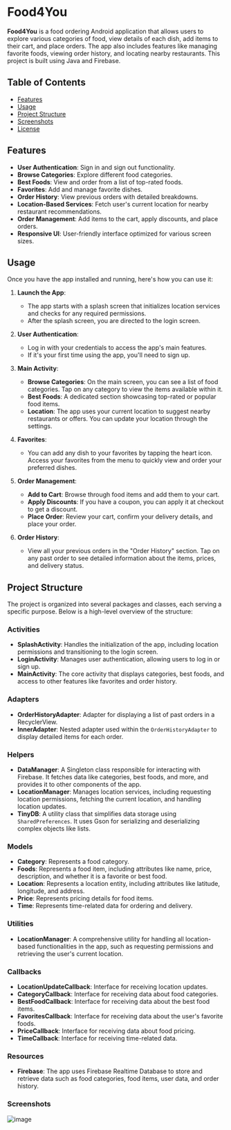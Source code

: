 # Food4You

**Food4You** is a food ordering Android application that allows users to explore various categories of food, view details of each dish, add items to their cart, and place orders. The app also includes features like managing favorite foods, viewing order history, and locating nearby restaurants. This project is built using Java and Firebase.

## Table of Contents

- [Features](#features)
- [Usage](#usage)
- [Project Structure](#project-structure)
- [Screenshots](#screenshots)
- [License](#license)

## Features

- **User Authentication**: Sign in and sign out functionality.
- **Browse Categories**: Explore different food categories.
- **Best Foods**: View and order from a list of top-rated foods.
- **Favorites**: Add and manage favorite dishes.
- **Order History**: View previous orders with detailed breakdowns.
- **Location-Based Services**: Fetch user's current location for nearby restaurant recommendations.
- **Order Management**: Add items to the cart, apply discounts, and place orders.
- **Responsive UI**: User-friendly interface optimized for various screen sizes.

## Usage

Once you have the app installed and running, here's how you can use it:

1. **Launch the App**:
   - The app starts with a splash screen that initializes location services and checks for any required permissions.
   - After the splash screen, you are directed to the login screen.

2. **User Authentication**:
   - Log in with your credentials to access the app's main features.
   - If it's your first time using the app, you'll need to sign up.

3. **Main Activity**:
   - **Browse Categories**: On the main screen, you can see a list of food categories. Tap on any category to view the items available within it.
   - **Best Foods**: A dedicated section showcasing top-rated or popular food items.
   - **Location**: The app uses your current location to suggest nearby restaurants or offers. You can update your location through the settings.

4. **Favorites**:
   - You can add any dish to your favorites by tapping the heart icon. Access your favorites from the menu to quickly view and order your preferred dishes.

5. **Order Management**:
   - **Add to Cart**: Browse through food items and add them to your cart.
   - **Apply Discounts**: If you have a coupon, you can apply it at checkout to get a discount.
   - **Place Order**: Review your cart, confirm your delivery details, and place your order.

6. **Order History**:
   - View all your previous orders in the "Order History" section. Tap on any past order to see detailed information about the items, prices, and delivery status.

## Project Structure

The project is organized into several packages and classes, each serving a specific purpose. Below is a high-level overview of the structure:

### Activities
- **SplashActivity**: Handles the initialization of the app, including location permissions and transitioning to the login screen.
- **LoginActivity**: Manages user authentication, allowing users to log in or sign up.
- **MainActivity**: The core activity that displays categories, best foods, and access to other features like favorites and order history.

### Adapters
- **OrderHistoryAdapter**: Adapter for displaying a list of past orders in a RecyclerView.
- **InnerAdapter**: Nested adapter used within the `OrderHistoryAdapter` to display detailed items for each order.

### Helpers
- **DataManager**: A Singleton class responsible for interacting with Firebase. It fetches data like categories, best foods, and more, and provides it to other components of the app.
- **LocationManager**: Manages location services, including requesting location permissions, fetching the current location, and handling location updates.
- **TinyDB**: A utility class that simplifies data storage using `SharedPreferences`. It uses Gson for serializing and deserializing complex objects like lists.

### Models
- **Category**: Represents a food category.
- **Foods**: Represents a food item, including attributes like name, price, description, and whether it is a favorite or best food.
- **Location**: Represents a location entity, including attributes like latitude, longitude, and address.
- **Price**: Represents pricing details for food items.
- **Time**: Represents time-related data for ordering and delivery.

### Utilities
- **LocationManager**: A comprehensive utility for handling all location-based functionalities in the app, such as requesting permissions and retrieving the user's current location.

### Callbacks
- **LocationUpdateCallback**: Interface for receiving location updates.
- **CategoryCallback**: Interface for receiving data about food categories.
- **BestFoodCallback**: Interface for receiving data about the best food items.
- **FavoritesCallback**: Interface for receiving data about the user's favorite foods.
- **PriceCallback**: Interface for receiving data about food pricing.
- **TimeCallback**: Interface for receiving time-related data.

### Resources
- **Firebase**: The app uses Firebase Realtime Database to store and retrieve data such as food categories, food items, user data, and order history.

### Screenshots
![image](https://github.com/user-attachments/assets/8fe783de-ecc9-4ca4-92cb-ca3a877ff499)
